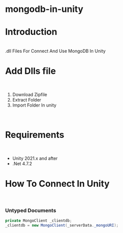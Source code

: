 # mongodb-in-unity
<h1>Introduction</h1>
<br/>
.dll Files For Connect And Use MongoDB In Unity
<br/>

<h1>Add Dlls file</h1>
<br/>

<ol>
  <li>Download Zipfile</li>
  <li>Extract Folder</li>
  <li>Import Folder In unity</li>
</ol>
<br/>

<h1>Requirements</h1>
<br/>
<ul>
  <li>Unity 2021.x and after</li>
  <li>.Net 4.7.2</li>
</ul>
  
  
<h1>How To Connect In Unity</h1>
<br/>


### Untyped Documents
```C#
private MongoClient _clientdb;
_clientdb = new MongoClient(_serverData._mongoURI);
```

